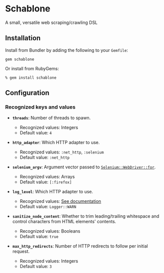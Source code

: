 # Schablone
A small, versatile web scraping/crawling DSL

## Installation
Install from Bundler by adding the following to your `Gemfile`:

```
gem schablone
```
Or install from RubyGems:

```
% gem install schablone
```

## Configuration
### Recognized keys and values
* __`threads`__: Number of threads to spawn.
	* Recognized values: Integers
	* Default value: `4`

* __`http_adapter`__: Which HTTP adapter to use.
	* Recognized values: `:net_http`, `:selenium`
	* Default value: `:net_http`

* __`selenium_argv`__: Argument vector passed to [`Selenium::WebDriver::for`](http://selenium.googlecode.com/git/docs/api/rb/Selenium/WebDriver.html#for-class_method).
	* Recognized values: Arrays
	* Default value: `[:firefox]`

* __`log_level`__: Which HTTP adapter to use.
	* Recognized values: [See documentation](http://ruby-doc.org/stdlib-2.1.0/libdoc/logger/rdoc/Logger.html)
	* Default value: `Logger::WARN`

* __`sanitize_node_content`__: Whether to trim leading/trailing whitespace and control characters from HTML elements' contents.
	* Recognized values: Booleans
	* Default value: `true`

* __`max_http_redirects`__: Number of HTTP redirects to follow per initial request.
	* Recognized values: Integers
	* Default value: `3`